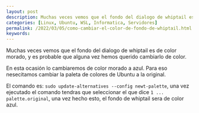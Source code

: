 ```yaml
---
layout: post
description: Muchas veces vemos que el fondo del dialogo de whiptail es de color morado, y es probable que alguna vez hemos querido cambiarlo de color. En este articulo veremos como cambiar el fondo de whiptail a un color azul.
categories: [Linux, Ubuntu, WSL, Informatica, Servidores]
permalink: /2022/03/05/como-cambiar-el-color-de-fondo-de-whiptail.html
keywords:
---
```


Muchas veces vemos que el fondo del dialogo de whiptail es de color morado, y es probable que alguna vez hemos querido cambiarlo de color. 

En esta ocasión lo cambiaremos de color morado a azul. Para eso nesecitamos cambiar la paleta de colores de Ubuntu a la original. 

El comando es: ```sudo update-alternatives --config newt-palette```, una vez ejecutado el comando tendras que seleccionar el que dice ```1 ... palette.original```, una vez hecho
esto, el fondo de whiptail sera de color azul.
